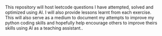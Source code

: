 This repository will host leetcode questions I have attempted, solved and optimized using AI. I will also provide lessons learnt from each exercise. This will also serve as a medium to document my attempts to improve my python coding skills and hopefully help encourage others to improve theirs skills using AI as a teaching assistant..
